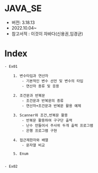 # JAVA_SE
 - 버전: 3.18.13
 - 2022.10.04~
 - 참고서적 : 이것이 자바다(신용권,임경균)



# Index

    - Ex01

        1. 변수타입과 연산자
            - 기본적인 변수 선언 및 변수의 타입
            - 연산자 종류 및 응용

        2. 조건문과 반복문
            - 조건문과 반복문의 종류 
            - 연산자+조건문과 반복문 활용 예제

        3. Scanner와 조건,반복문 활용
            - 반복문 활용하여 구구단 출력
            - 난수 만들어서 주사위 두개 출력 프로그램
            - 은행 프로그램 구현

        4. 접근제한자와 배열
            - 문자열 비교

        5. Enum


    - Ex02


